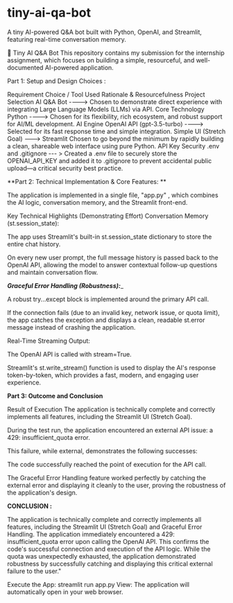 # tiny-ai-qa-bot
A tiny AI-powered Q&amp;A bot built with Python, OpenAI, and Streamlit, featuring real-time conversation memory.

🤖 Tiny AI Q&A Bot 
This repository contains my submission for the internship assignment, which focuses on building a simple, resourceful, and well-documented AI-powered application.

Part 1: Setup and Design Choices :

  Requirement	Choice / Tool Used	Rationale & Resourcefulness
  Project Selection	AI Q&A Bot         ---->	Chosen to demonstrate direct experience with integrating Large Language Models (LLMs) via API.
  Core Technology	Python	             ----> Chosen for its flexibility, rich ecosystem, and robust support for AI/ML development.
  AI Engine	OpenAI API (gpt-3.5-turbo) ----> Selected for its fast response time and simple integration.
  Simple UI (Stretch Goal)	            ---> Streamlit	Chosen to go beyond the minimum by rapidly building a clean, shareable web interface using pure Python.
  API Key Security	.env and .gitignore	--- > Created a .env file to securely store the OPENAI_API_KEY and added it to .gitignore to prevent accidental public upload—a critical security best practice.


**Part 2: Technical Implementation & Core Features: **

  The application is implemented in a single file, "app.py" , which combines the AI logic, conversation memory, and the Streamlit front-end.

  Key Technical Highlights (Demonstrating Effort)
  Conversation Memory (st.session_state):

  The app uses Streamlit's built-in st.session_state dictionary to store the entire chat history.

  On every new user prompt, the full message history is passed back to the OpenAI API, allowing the model to answer contextual follow-up questions and maintain conversation flow.


_**Graceful Error Handling (Robustness):**__

A robust try...except block is implemented around the primary API call.

If the connection fails (due to an invalid key, network issue, or quota limit), the app catches the exception and displays a clean, readable st.error message instead of crashing the application.

Real-Time Streaming Output:

The OpenAI API is called with stream=True.

Streamlit's st.write_stream() function is used to display the AI's response token-by-token, which provides a fast, modern, and engaging user experience.


**Part 3: Outcome and Conclusion**

  Result of Execution
  The application is technically complete and correctly implements all features, including the Streamlit UI (Stretch Goal).

  During the test run, the application encountered an external API issue: a 429: insufficient_quota error.

  This failure, while external, demonstrates the following successes:

  The code successfully reached the point of execution for the API call.

  The Graceful Error Handling feature worked perfectly by catching the external error and displaying it cleanly to the user, proving the robustness of the application's design.


**CONCLUSION :**

The application is technically complete and correctly implements all features, including the Streamlit UI (Stretch Goal) and Graceful Error Handling. The application immediately encountered a 429: insufficient_quota error upon calling the OpenAI API. This confirms the code's successful connection and execution of the API logic. While the quota was unexpectedly exhausted, the application demonstrated robustness by successfully catching and displaying this critical external failure to the user."



Execute the App:
streamlit run app.py
View: The application will automatically open in your web browser.
